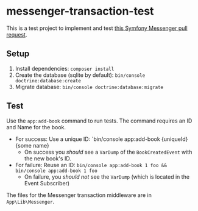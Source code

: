 # messenger-transaction-test

This is a test project to implement and test [this Symfony Messenger pull request](https://github.com/symfony/symfony/pull/28849).

## Setup

1. Install dependencies: `composer install`
2. Create the database (sqlite by default): `bin/console doctrine:database:create`
3. Migrate database: `bin/console doctrine:database:migrate`

## Test

Use the `app:add-book` command to run tests. The command requires an ID and Name for the book.

- For success: Use a unique ID: `bin/console app:add-book {uniqueId} {some name}
  - On success you _should_ see a `VarDump` of the `BookCreatedEvent` with the new book's ID.
- For failure: Reuse an ID: `bin/console app:add-book 1 foo && bin/console app:add-book 1 foo`
  - On failure, you _should not_ see the `VarDump` (which is located in the Event Subscriber)
  
The files for the Messenger transaction middleware are in `App\Lib\Messenger`.
